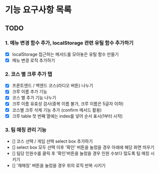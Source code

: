 # 기능 요구사항 목록

## TODO

### 1. 메뉴 변경 함수 추가, localStorage 관련 유틸 함수 추가하기

- [x] localStorage 접근하는 메서드를 모아놓은 유틸 함수 만들기
- [x] 메뉴 변경 로직 추가하기

### 2. 코스 별 크루 추가 탭

- [x] 프론트엔드 / 백엔드 코스(라디오 버튼) 나누기
- [x] 크루 이름 추가 기능
- [x] 코스 별 추가 기능 나누기
- [x] 크루 이름 유효성 검사(중복 이름 불가, 크루 이름은 5글자 이하)
- [x] 코스별 크루 삭제 기능 추가 (confirm 메서드 활용)
- [x] 크루 table 첫 번째 열에는 index를 넣어 순서 표시(1부터 시작)

### 3. 팀 매칭 관리 기능

- [] 코스 선택 / 게임 선택 select box 추가하기
- [] select box 모두 선택 이후 '확인' 버튼을 눌렀을 경우 아래에 해당 화면 띄우기
- [] 팀당 인원수를 클릭 후 '확인'버튼을 눌렀을 경우 인원 수보다 많도록 팀 매칭 시키기
- [] '재매칭' 버튼을 눌렀을 경우 위의 로직 반복 시키기
